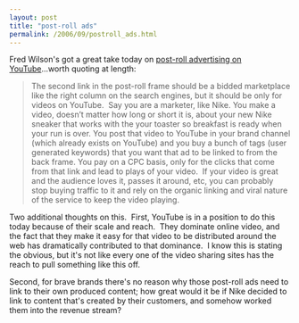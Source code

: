 ```yaml
---
layout: post
title: "post-roll ads"
permalink: /2006/09/postroll_ads.html
---
```


<p>Fred Wilson's got a great take today on <a href="http://avc.blogs.com/a_vc/2006/09/could_post_roll.html">post-roll advertising on YouTube</a>...worth quoting at length:</p><blockquote>



<p>The second link in the post-roll frame should be a bidded
marketplace like the right column on the search engines, but it should
be only for videos on YouTube.&nbsp; Say you are a marketer, like Nike. You make a video, doesn’t matter
how long or short it is, about your new Nike sneaker that works with
the your toaster so breakfast is ready when your run is over. You post
that video to YouTube in your brand channel (which already exists on
YouTube) and you buy a bunch of tags (user generated keywords) that you
want that ad to be linked to from the back frame. You pay on a CPC
basis, only for the clicks that come from that link and lead to plays
of your video.&nbsp; If your video is great and the audience loves it, passes it around,
etc, you can probably stop buying traffic to it and rely on the organic
linking and viral nature of the service to keep the video playing.</p></blockquote><p>Two additional thoughts on this.&nbsp; First, YouTube is in a position to do this today because of their scale and reach.&nbsp; They dominate online video, and the fact that they make it easy for that video to be distributed around the web has dramatically contributed to that dominance.&nbsp; I know this is stating the obvious, but it's not like every one of the video sharing sites has the reach to pull something like this off.</p>

<p>Second, for brave brands there's no reason why those post-roll ads need to link to their own produced content; how great would it be if Nike decided to link to content that's created by their customers, and somehow worked them into the revenue stream?</p>


